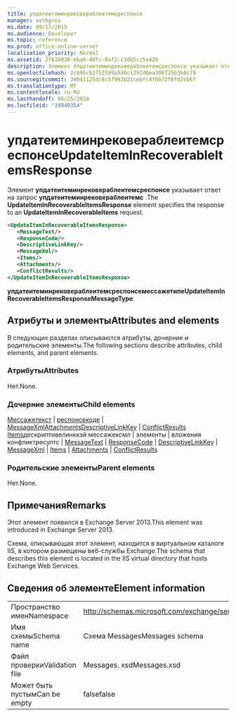 ```yaml
---
title: упдатеитеминрековераблеитемсреспонсе
manager: sethgros
ms.date: 09/17/2015
ms.audience: Developer
ms.topic: reference
ms.prod: office-online-server
localization_priority: Normal
ms.assetid: 2f61b038-eba0-40fc-8af2-c3db5cc5a420
description: Элемент Упдатеитеминрековераблеитемсреспонсе указывает ответ на запрос Упдатеитеминрековераблеитемс.
ms.openlocfilehash: 2cb9bcb2752599a546c1391d6ea306735b3b0c78
ms.sourcegitcommit: 34041125dc8c5f993b21cebfc4f8b72f0fd2cb6f
ms.translationtype: MT
ms.contentlocale: ru-RU
ms.lasthandoff: 06/25/2018
ms.locfileid: "19840354"
---
```

# <a name="updateiteminrecoverableitemsresponse"></a><span data-ttu-id="28459-103">упдатеитеминрековераблеитемсреспонсе</span><span class="sxs-lookup"><span data-stu-id="28459-103">UpdateItemInRecoverableItemsResponse</span></span>

<span data-ttu-id="28459-104">Элемент **упдатеитеминрековераблеитемсреспонсе** указывает ответ на запрос **упдатеитеминрековераблеитемс** .</span><span class="sxs-lookup"><span data-stu-id="28459-104">The **UpdateItemInRecoverableItemsResponse** element specifies the response to an **UpdateItemInRecoverableItems** request.</span></span> 
  
```XML
<UpdateItemInRecoverableItemsResponse>
   <MessageText/>
   <ResponseCode/>
   <DescriptiveLinkKey/>
   <MessageXml/>
   <Items/>
   <Attachments/>
   <ConflictResults/>
</UpdateItemInRecoverableItemsResponse>
```

 <span data-ttu-id="28459-105">**упдатеитеминрековераблеитемсреспонсемессажетипе**</span><span class="sxs-lookup"><span data-stu-id="28459-105">**UpdateItemInRecoverableItemsResponseMessageType**</span></span>
## <a name="attributes-and-elements"></a><span data-ttu-id="28459-106">Атрибуты и элементы</span><span class="sxs-lookup"><span data-stu-id="28459-106">Attributes and elements</span></span>

<span data-ttu-id="28459-107">В следующих разделах описываются атрибуты, дочерние и родительские элементы.</span><span class="sxs-lookup"><span data-stu-id="28459-107">The following sections describe attributes, child elements, and parent elements.</span></span>
  
### <a name="attributes"></a><span data-ttu-id="28459-108">Атрибуты</span><span class="sxs-lookup"><span data-stu-id="28459-108">Attributes</span></span>

<span data-ttu-id="28459-109">Нет.</span><span class="sxs-lookup"><span data-stu-id="28459-109">None.</span></span>
  
### <a name="child-elements"></a><span data-ttu-id="28459-110">Дочерние элементы</span><span class="sxs-lookup"><span data-stu-id="28459-110">Child elements</span></span>

<span data-ttu-id="28459-111">[Мессажетекст](messagetext.md) | [респонсекоде](responsecode.md) | [MessageXml](messagexml.md)[Attachments](attachments-ex15websvcsotherref.md)[DescriptiveLinkKey](descriptivelinkkey.md) | [ConflictResults](conflictresults.md) [Items](items.md)дескриптивелинккэй мессажексмл | элементы | вложения конфликтресултс | </span><span class="sxs-lookup"><span data-stu-id="28459-111">[MessageText](messagetext.md) | [ResponseCode](responsecode.md) | [DescriptiveLinkKey](descriptivelinkkey.md) | [MessageXml](messagexml.md) | [Items](items.md) | [Attachments](attachments-ex15websvcsotherref.md) | [ConflictResults](conflictresults.md)</span></span>
  
### <a name="parent-elements"></a><span data-ttu-id="28459-112">Родительские элементы</span><span class="sxs-lookup"><span data-stu-id="28459-112">Parent elements</span></span>

<span data-ttu-id="28459-113">Нет.</span><span class="sxs-lookup"><span data-stu-id="28459-113">None.</span></span>
  
## <a name="remarks"></a><span data-ttu-id="28459-114">Примечания</span><span class="sxs-lookup"><span data-stu-id="28459-114">Remarks</span></span>

<span data-ttu-id="28459-115">Этот элемент появился в Exchange Server 2013.</span><span class="sxs-lookup"><span data-stu-id="28459-115">This element was introduced in Exchange Server 2013.</span></span>
  
<span data-ttu-id="28459-116">Схема, описывающая этот элемент, находится в виртуальном каталоге IIS, в котором размещены веб-службы Exchange.</span><span class="sxs-lookup"><span data-stu-id="28459-116">The schema that describes this element is located in the IIS virtual directory that hosts Exchange Web Services.</span></span>
  
## <a name="element-information"></a><span data-ttu-id="28459-117">Сведения об элементе</span><span class="sxs-lookup"><span data-stu-id="28459-117">Element information</span></span>

|||
|:-----|:-----|
|<span data-ttu-id="28459-118">Пространство имен</span><span class="sxs-lookup"><span data-stu-id="28459-118">Namespace</span></span>  <br/> |http://schemas.microsoft.com/exchange/services/2006/messages  <br/> |
|<span data-ttu-id="28459-119">Имя схемы</span><span class="sxs-lookup"><span data-stu-id="28459-119">Schema name</span></span>  <br/> |<span data-ttu-id="28459-120">Схема Messages</span><span class="sxs-lookup"><span data-stu-id="28459-120">Messages schema</span></span>  <br/> |
|<span data-ttu-id="28459-121">Файл проверки</span><span class="sxs-lookup"><span data-stu-id="28459-121">Validation file</span></span>  <br/> |<span data-ttu-id="28459-122">Messages. xsd</span><span class="sxs-lookup"><span data-stu-id="28459-122">Messages.xsd</span></span>  <br/> |
|<span data-ttu-id="28459-123">Может быть пустым</span><span class="sxs-lookup"><span data-stu-id="28459-123">Can be empty</span></span>  <br/> |<span data-ttu-id="28459-124">false</span><span class="sxs-lookup"><span data-stu-id="28459-124">false</span></span>  <br/> |
   

